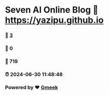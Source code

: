 # Seven AI Online Blog :link: https://yazipu.github.io 
### :page_facing_up: [3](https://yazipu.github.io/tag.html) 
### :speech_balloon: 0 
### :hibiscus: 719 
### :alarm_clock: 2024-06-30 11:48:48 
### Powered by :heart: [Gmeek](https://github.com/Meekdai/Gmeek)
